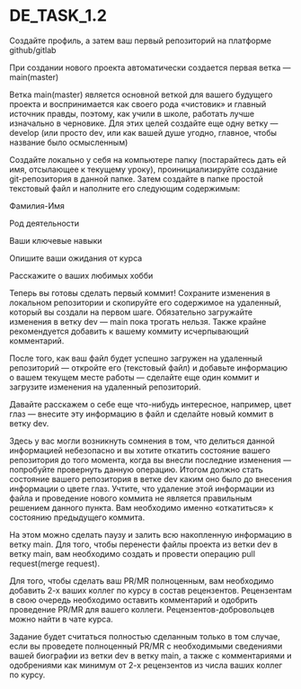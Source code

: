 # DE_TASK_1.2

Создайте профиль, а затем ваш первый репозиторий на платформе github/gitlab

При создании нового проекта автоматически создается первая ветка  — main(master)

Ветка main(master)  является основной веткой для вашего будущего проекта и воспринимается как своего рода «чистовик» и главный источник правды, поэтому, как учили в школе, работать лучше изначально в черновике. Для этих целей создайте еще одну ветку  — develop (или просто dev, или как вашей душе угодно, главное, чтобы название было осмысленным)

Создайте локально у себя на компьютере папку (постарайтесь дать ей имя, отсылающее к текущему уроку), проинициализируйте создание git-репозитория в данной папке. Затем создайте в папке простой текстовый файл и наполните его следующим содержимым:

Фамилия-Имя

Род деятельности

Ваши ключевые навыки

Опишите ваши ожидания от курса

Расскажите о ваших любимых хобби

Теперь вы готовы сделать первый коммит! Сохраните изменения в локальном репозитории и скопируйте его содержимое на удаленный, который вы создали на первом шаге. Обязательно загружайте изменения в ветку dev  — main пока трогать нельзя. Также крайне рекомендуется добавить к вашему коммиту исчерпывающий комментарий.

После того, как ваш файл будет успешно загружен на удаленный репозиторий  — откройте его (текстовый файл) и добавьте информацию о вашем текущем месте работы  — сделайте еще один коммит и загрузите изменения на удаленный репозиторий.

Давайте расскажем о себе еще что-нибудь интересное, например, цвет глаз  — внесите эту информацию в файл и сделайте новый коммит в ветку dev.

Здесь у вас могли возникнуть сомнения в том, что делиться данной информацией небезопасно и вы хотите откатить состояние вашего репозитория до того момента, когда вы внесли последние изменения  — попробуйте провернуть данную операцию. Итогом должно стать состояние вашего репозитория в ветке dev каким оно было до внесения информации о цвете глаз. Учтите, что удаление этой информации из файла и проведение нового коммита не является правильным решением данного пункта. Вам необходимо именно «откатиться» к состоянию предыдущего коммита.  

На этом можно сделать паузу и залить всю накопленную информацию в ветку main. Для того, чтобы перенести файлы проекта из ветки dev в ветку main, вам необходимо создать и провести операцию pull request(merge request).

Для того, чтобы сделать ваш PR/MR полноценным, вам необходимо добавить 2-х ваших коллег по курсу в состав рецензентов. Рецензентам в свою очередь необходимо оставить комментарий и одобрить проведение PR/MR для вашего коллеги. Рецензентов-добровольцев можно найти в чате курса.  

Задание будет считаться полностью сделанным только в том случае, если вы проведете полноценный PR/MR с необходимыми сведениями вашей биографии из ветки dev в ветку main, а также с комментариями и одобрениями как минимум от 2-х рецензентов из числа ваших коллег по курсу.